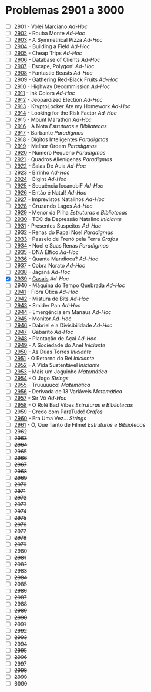 # Problemas 2901 a 3000

  - [ ] [2901](https://www.urionlinejudge.com.br/judge/pt/problems/view/2901) - Vôlei Marciano *Ad-Hoc*
  - [ ] [2902](https://www.urionlinejudge.com.br/judge/pt/problems/view/2902) - Rouba Monte *Ad-Hoc*
  - [ ] [2903](https://www.urionlinejudge.com.br/judge/pt/problems/view/2903) - A Symmetrical Pizza *Ad-Hoc*
  - [ ] [2904](https://www.urionlinejudge.com.br/judge/pt/problems/view/2904) - Building a Field *Ad-Hoc*
  - [ ] [2905](https://www.urionlinejudge.com.br/judge/pt/problems/view/2905) - Cheap Trips *Ad-Hoc*
  - [ ] [2906](https://www.urionlinejudge.com.br/judge/pt/problems/view/2906) - Database of Clients *Ad-Hoc*
  - [ ] [2907](https://www.urionlinejudge.com.br/judge/pt/problems/view/2907) - Escape, Polygon! *Ad-Hoc*
  - [ ] [2908](https://www.urionlinejudge.com.br/judge/pt/problems/view/2908) - Fantastic Beasts *Ad-Hoc*
  - [ ] [2909](https://www.urionlinejudge.com.br/judge/pt/problems/view/2909) - Gathering Red-Black Fruits *Ad-Hoc*
  - [ ] [2910](https://www.urionlinejudge.com.br/judge/pt/problems/view/2910) - Highway Decommission *Ad-Hoc*
  - [ ] [2911](https://www.urionlinejudge.com.br/judge/pt/problems/view/2911) - Ink Colors *Ad-Hoc*
  - [ ] [2912](https://www.urionlinejudge.com.br/judge/pt/problems/view/2912) - Jeopardized Election *Ad-Hoc*
  - [ ] [2913](https://www.urionlinejudge.com.br/judge/pt/problems/view/2913) - KryptoLocker Ate my Homework *Ad-Hoc*
  - [ ] [2914](https://www.urionlinejudge.com.br/judge/pt/problems/view/2914) - Looking for the Risk Factor *Ad-Hoc*
  - [ ] [2915](https://www.urionlinejudge.com.br/judge/pt/problems/view/2915) - Mount Marathon *Ad-Hoc*
  - [ ] [2916](https://www.urionlinejudge.com.br/judge/pt/problems/view/2916) - A Nota *Estruturas e Bibliotecas*
  - [ ] [2917](https://www.urionlinejudge.com.br/judge/pt/problems/view/2917) - Barbante *Paradigmas*
  - [ ] [2918](https://www.urionlinejudge.com.br/judge/pt/problems/view/2918) - Dígitos Inteligentes *Paradigmas*
  - [ ] [2919](https://www.urionlinejudge.com.br/judge/pt/problems/view/2919) - Melhor Ordem *Paradigmas*
  - [ ] [2920](https://www.urionlinejudge.com.br/judge/pt/problems/view/2920) - Número Pequeno *Paradigmas*
  - [ ] [2921](https://www.urionlinejudge.com.br/judge/pt/problems/view/2921) - Quadros Alienígenas *Paradigmas*
  - [ ] [2922](https://www.urionlinejudge.com.br/judge/pt/problems/view/2922) - Salas De Aula *Ad-Hoc*
  - [ ] [2923](https://www.urionlinejudge.com.br/judge/pt/problems/view/2923) - Birinho *Ad-Hoc*
  - [ ] [2924](https://www.urionlinejudge.com.br/judge/pt/problems/view/2924) - BigInt *Ad-Hoc*
  - [ ] [2925](https://www.urionlinejudge.com.br/judge/pt/problems/view/2925) - Sequência IccanobiF *Ad-Hoc*
  - [ ] [2926](https://www.urionlinejudge.com.br/judge/pt/problems/view/2926) - Então é Natal! *Ad-Hoc*
  - [ ] [2927](https://www.urionlinejudge.com.br/judge/pt/problems/view/2927) - Imprevistos Natalinos *Ad-Hoc*
  - [ ] [2928](https://www.urionlinejudge.com.br/judge/pt/problems/view/2928) - Cruzando Lagos *Ad-Hoc*
  - [ ] [2929](https://www.urionlinejudge.com.br/judge/pt/problems/view/2929) - Menor da Pilha *Estruturas e Bibliotecas*
  - [ ] [2930](https://www.urionlinejudge.com.br/judge/pt/problems/view/2930) - TCC da Depressão Natalino *Iniciante*
  - [ ] [2931](https://www.urionlinejudge.com.br/judge/pt/problems/view/2931) - Presentes Suspeitos *Ad-Hoc*
  - [ ] [2932](https://www.urionlinejudge.com.br/judge/pt/problems/view/2932) - Renas do Papai Noel *Paradigmas*
  - [ ] [2933](https://www.urionlinejudge.com.br/judge/pt/problems/view/2933) - Passeio de Trenó pela Terra *Grafos*
  - [ ] [2934](https://www.urionlinejudge.com.br/judge/pt/problems/view/2934) - Noel e Suas Renas *Paradigmas*
  - [ ] [2935](https://www.urionlinejudge.com.br/judge/pt/problems/view/2935) - DNA Élfico *Ad-Hoc*
  - [ ] [2936](https://www.urionlinejudge.com.br/judge/pt/problems/view/2936) - Quanta Mandioca? *Ad-Hoc*
  - [ ] [2937](https://www.urionlinejudge.com.br/judge/pt/problems/view/2937) - Cobra Norato *Ad-Hoc*
  - [ ] [2938](https://www.urionlinejudge.com.br/judge/pt/problems/view/2938) - Jaçanã *Ad-Hoc*
  - [x] [2939](https://www.urionlinejudge.com.br/judge/pt/problems/view/2939) - [Casais](https://github.com/potigol/URI-Potigol/blob/master/src/2901-3000/2939.poti) *Ad-Hoc*
  - [ ] [2940](https://www.urionlinejudge.com.br/judge/pt/problems/view/2940) - Máquina do Tempo Quebrada *Ad-Hoc*
  - [ ] [2941](https://www.urionlinejudge.com.br/judge/pt/problems/view/2941) - Fibra Ótica *Ad-Hoc*
  - [ ] [2942](https://www.urionlinejudge.com.br/judge/pt/problems/view/2942) - Mistura de Bits *Ad-Hoc*
  - [ ] [2943](https://www.urionlinejudge.com.br/judge/pt/problems/view/2943) - Smider Pan *Ad-Hoc*
  - [ ] [2944](https://www.urionlinejudge.com.br/judge/pt/problems/view/2944) - Emergência em Manaus *Ad-Hoc*
  - [ ] [2945](https://www.urionlinejudge.com.br/judge/pt/problems/view/2945) - Monitor *Ad-Hoc*
  - [ ] [2946](https://www.urionlinejudge.com.br/judge/pt/problems/view/2946) - Dabriel e a Divisibilidade *Ad-Hoc*
  - [ ] [2947](https://www.urionlinejudge.com.br/judge/pt/problems/view/2947) - Gabarito *Ad-Hoc*
  - [ ] [2948](https://www.urionlinejudge.com.br/judge/pt/problems/view/2948) - Plantação de Açaí *Ad-Hoc*
  - [ ] [2949](https://www.urionlinejudge.com.br/judge/pt/problems/view/2949) - A Sociedade do Anel *Iniciante*
  - [ ] [2950](https://www.urionlinejudge.com.br/judge/pt/problems/view/2950) - As Duas Torres *Iniciante*
  - [ ] [2951](https://www.urionlinejudge.com.br/judge/pt/problems/view/2951) - O Retorno do Rei *Iniciante*
  - [ ] [2952](https://www.urionlinejudge.com.br/judge/pt/problems/view/2952) - A Vida Sustentável *Iniciante*
  - [ ] [2953](https://www.urionlinejudge.com.br/judge/pt/problems/view/2953) - Mais um Joguinho *Matemática*
  - [ ] [2954](https://www.urionlinejudge.com.br/judge/pt/problems/view/2954) - O Jogo *Strings*
  - [ ] [2955](https://www.urionlinejudge.com.br/judge/pt/problems/view/2955) - Truuuuuco! *Matemática*
  - [ ] [2956](https://www.urionlinejudge.com.br/judge/pt/problems/view/2956) - Derivada de 13 Variáveis *Matemática*
  - [ ] [2957](https://www.urionlinejudge.com.br/judge/pt/problems/view/2957) - Sir Vô *Ad-Hoc*
  - [ ] [2958](https://www.urionlinejudge.com.br/judge/pt/problems/view/2958) - O Rolê Bad Vibes *Estruturas e Bibliotecas*
  - [ ] [2959](https://www.urionlinejudge.com.br/judge/pt/problems/view/2959) - Credo com ParaTudo! *Grafos*
  - [ ] [2960](https://www.urionlinejudge.com.br/judge/pt/problems/view/2960) - Era Uma Vez… *Strings*
  - [ ] [2961](https://www.urionlinejudge.com.br/judge/pt/problems/view/2961) - Ô, Que Tanto de Filme! *Estruturas e Bibliotecas*
  - [ ] ~~2962~~
  - [ ] ~~2963~~
  - [ ] ~~2964~~
  - [ ] ~~2965~~
  - [ ] ~~2966~~
  - [ ] ~~2967~~
  - [ ] ~~2968~~
  - [ ] ~~2969~~
  - [ ] ~~2970~~
  - [ ] ~~2971~~
  - [ ] ~~2972~~
  - [ ] ~~2973~~
  - [ ] ~~2974~~
  - [ ] ~~2975~~
  - [ ] ~~2976~~
  - [ ] ~~2977~~
  - [ ] ~~2978~~
  - [ ] ~~2979~~
  - [ ] ~~2980~~
  - [ ] ~~2981~~
  - [ ] ~~2982~~
  - [ ] ~~2983~~
  - [ ] ~~2984~~
  - [ ] ~~2985~~
  - [ ] ~~2986~~
  - [ ] ~~2987~~
  - [ ] ~~2988~~
  - [ ] ~~2989~~
  - [ ] ~~2990~~
  - [ ] ~~2991~~
  - [ ] ~~2992~~
  - [ ] ~~2993~~
  - [ ] ~~2994~~
  - [ ] ~~2995~~
  - [ ] ~~2996~~
  - [ ] ~~2997~~
  - [ ] ~~2998~~
  - [ ] ~~2999~~
  - [ ] ~~3000~~